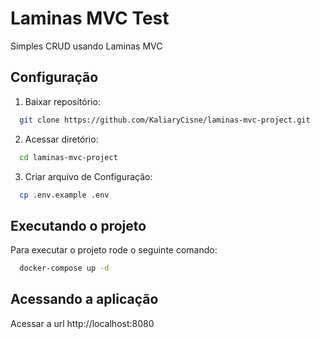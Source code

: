 
# Laminas MVC Test

Simples CRUD usando Laminas MVC


##  Configuração

1. Baixar repositório:
 
```bash
  git clone https://github.com/KaliaryCisne/laminas-mvc-project.git
```

2. Acessar diretório:

```bash
  cd laminas-mvc-project
```

3. Criar arquivo de Configuração:

```bash
  cp .env.example .env
```
## Executando o projeto

Para executar o projeto rode o seguinte comando:

```bash
  docker-compose up -d
```

## Acessando a aplicação

Acessar a url http://localhost:8080

